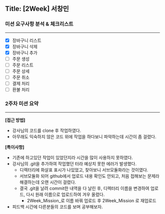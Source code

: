 ## Title: [2Week] 서창민

### 미션 요구사항 분석 & 체크리스트

---

- [X] 장바구니 리스트
- [X] 장바구니 삭제
- [X] 장바구니 추가
- [ ] 주문 생성
- [ ] 주문 리스트
- [ ] 주문 상세
- [ ] 주문 취소
- [ ] 결제 처리
- [ ] 환불 처리
 
### 2주차 미션 요약

---

**[접근 방법]**

- 강사님의 코드를 clone 후 작업하였다.
- 아무래도 익숙하지 않은 코드 위에 작업을 하다보니 파악하는데 시간이 좀 걸렸다.

**[특이사항]**

- 기존에 하고있던 작업이 있었던지라 시간을 많이 사용하지 못하였다.
- 강사님의 .git을 추가하여 작업했던 터라 예상치 못한 에러가 발생했다.
  - 디렉터리에 화살표 표시가 나있었고, 찾아보니 서브모듈화라는 것이였다.
  - 서브모듈화 되어 github에서 업로드 내용 확인도 안되고, 처음 접해보는 문제라 해결하는데 오랜 시간이 걸렸다.
  - 결국 .git을 날려 commit한 내역을 다 날린 후, 디렉터리 이름을 변경하여 업로드, 다시 원래 이름으로 업로드하여 겨우 올렸다.
    - 2Week_Mission_로 이름 바꿔 업로드 후 2Week_Mission 로 재업로드  
- 피드백 시간에 다른분들의 코드를 보며 공부해보자.